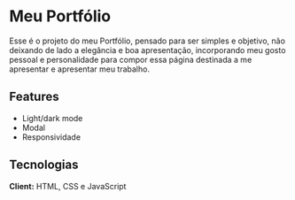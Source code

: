 
# Meu Portfólio

Esse é o projeto do meu Portfólio, pensado para ser simples e objetivo, não deixando de lado a elegância e boa apresentação, incorporando meu gosto pessoal e personalidade para compor essa página destinada a me apresentar e apresentar meu trabalho.


## Features

- Light/dark mode
- Modal
- Responsividade



## Tecnologias

**Client:** HTML, CSS e JavaScript

